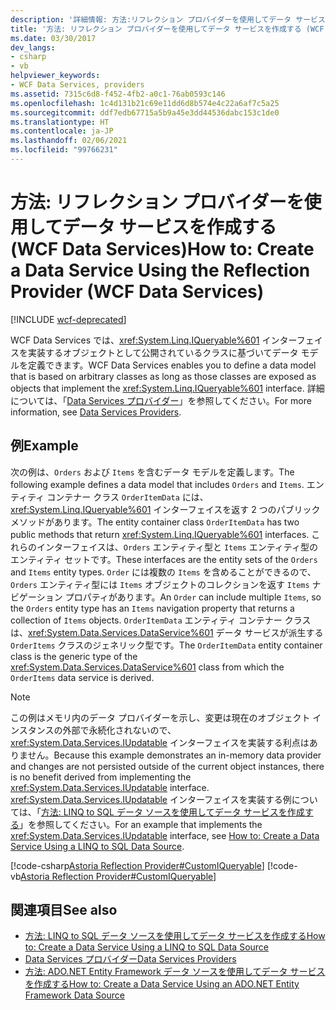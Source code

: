 ```yaml
---
description: '詳細情報: 方法:リフレクション プロバイダーを使用してデータ サービスを作成する (WCF Data Services)'
title: '方法: リフレクション プロバイダーを使用してデータ サービスを作成する (WCF Data Services)'
ms.date: 03/30/2017
dev_langs:
- csharp
- vb
helpviewer_keywords:
- WCF Data Services, providers
ms.assetid: 7315c6d8-f452-4fb2-a0c1-76ab0593c146
ms.openlocfilehash: 1c4d131b21c69e11dd6d8b574e4c22a6af7c5a25
ms.sourcegitcommit: ddf7edb67715a5b9a45e3dd44536dabc153c1de0
ms.translationtype: HT
ms.contentlocale: ja-JP
ms.lasthandoff: 02/06/2021
ms.locfileid: "99766231"
---
```

# <a name="how-to-create-a-data-service-using-the-reflection-provider-wcf-data-services"></a><span data-ttu-id="db700-103">方法: リフレクション プロバイダーを使用してデータ サービスを作成する (WCF Data Services)</span><span class="sxs-lookup"><span data-stu-id="db700-103">How to: Create a Data Service Using the Reflection Provider (WCF Data Services)</span></span>

[!INCLUDE [wcf-deprecated](~/includes/wcf-deprecated.md)]

<span data-ttu-id="db700-104">WCF Data Services では、<xref:System.Linq.IQueryable%601> インターフェイスを実装するオブジェクトとして公開されているクラスに基づいてデータ モデルを定義できます。</span><span class="sxs-lookup"><span data-stu-id="db700-104">WCF Data Services enables you to define a data model that is based on arbitrary classes as long as those classes are exposed as objects that implement the <xref:System.Linq.IQueryable%601> interface.</span></span> <span data-ttu-id="db700-105">詳細については、「[Data Services プロバイダー](data-services-providers-wcf-data-services.md)」を参照してください。</span><span class="sxs-lookup"><span data-stu-id="db700-105">For more information, see [Data Services Providers](data-services-providers-wcf-data-services.md).</span></span>  
  
## <a name="example"></a><span data-ttu-id="db700-106">例</span><span class="sxs-lookup"><span data-stu-id="db700-106">Example</span></span>  

 <span data-ttu-id="db700-107">次の例は、`Orders` および `Items` を含むデータ モデルを定義します。</span><span class="sxs-lookup"><span data-stu-id="db700-107">The following example defines a data model that includes `Orders` and `Items`.</span></span> <span data-ttu-id="db700-108">エンティティ コンテナー クラス `OrderItemData` には、<xref:System.Linq.IQueryable%601> インターフェイスを返す 2 つのパブリック メソッドがあります。</span><span class="sxs-lookup"><span data-stu-id="db700-108">The entity container class `OrderItemData` has two public methods that return <xref:System.Linq.IQueryable%601> interfaces.</span></span> <span data-ttu-id="db700-109">これらのインターフェイスは、`Orders` エンティティ型と `Items` エンティティ型のエンティティ セットです。</span><span class="sxs-lookup"><span data-stu-id="db700-109">These interfaces are the entity sets of the `Orders` and `Items` entity types.</span></span> <span data-ttu-id="db700-110">`Order` には複数の `Items` を含めることができるので、`Orders` エンティティ型には `Items` オブジェクトのコレクションを返す `Items` ナビゲーション プロパティがあります。</span><span class="sxs-lookup"><span data-stu-id="db700-110">An `Order` can include multiple `Items`, so the `Orders` entity type has an `Items` navigation property that returns a collection of `Items` objects.</span></span> <span data-ttu-id="db700-111">`OrderItemData` エンティティ コンテナー クラスは、<xref:System.Data.Services.DataService%601> データ サービスが派生する `OrderItems` クラスのジェネリック型です。</span><span class="sxs-lookup"><span data-stu-id="db700-111">The `OrderItemData` entity container class is the generic type of the <xref:System.Data.Services.DataService%601> class from which the `OrderItems` data service is derived.</span></span>  
  
> [!NOTE]
> <span data-ttu-id="db700-112">この例はメモリ内のデータ プロバイダーを示し、変更は現在のオブジェクト インスタンスの外部で永続化されないので、<xref:System.Data.Services.IUpdatable> インターフェイスを実装する利点はありません。</span><span class="sxs-lookup"><span data-stu-id="db700-112">Because this example demonstrates an in-memory data provider and changes are not persisted outside of the current object instances, there is no benefit derived from implementing the <xref:System.Data.Services.IUpdatable> interface.</span></span> <span data-ttu-id="db700-113"><xref:System.Data.Services.IUpdatable> インターフェイスを実装する例については、「[方法: LINQ to SQL データ ソースを使用してデータ サービスを作成する](create-a-data-service-using-linq-to-sql-wcf.md)」を参照してください。</span><span class="sxs-lookup"><span data-stu-id="db700-113">For an example that implements the <xref:System.Data.Services.IUpdatable> interface, see [How to: Create a Data Service Using a LINQ to SQL Data Source](create-a-data-service-using-linq-to-sql-wcf.md).</span></span>  
  
 [!code-csharp[Astoria Reflection Provider#CustomIQueryable](../../../../samples/snippets/csharp/VS_Snippets_Misc/astoria_reflection_provider/cs/orderitems.svc.cs#customiqueryable)]
 [!code-vb[Astoria Reflection Provider#CustomIQueryable](../../../../samples/snippets/visualbasic/VS_Snippets_Misc/astoria_reflection_provider/vb/orderitems.svc.vb#customiqueryable)]  
  
## <a name="see-also"></a><span data-ttu-id="db700-114">関連項目</span><span class="sxs-lookup"><span data-stu-id="db700-114">See also</span></span>

- [<span data-ttu-id="db700-115">方法: LINQ to SQL データ ソースを使用してデータ サービスを作成する</span><span class="sxs-lookup"><span data-stu-id="db700-115">How to: Create a Data Service Using a LINQ to SQL Data Source</span></span>](create-a-data-service-using-linq-to-sql-wcf.md)
- [<span data-ttu-id="db700-116">Data Services プロバイダー</span><span class="sxs-lookup"><span data-stu-id="db700-116">Data Services Providers</span></span>](data-services-providers-wcf-data-services.md)
- [<span data-ttu-id="db700-117">方法: ADO.NET Entity Framework データ ソースを使用してデータ サービスを作成する</span><span class="sxs-lookup"><span data-stu-id="db700-117">How to: Create a Data Service Using an ADO.NET Entity Framework Data Source</span></span>](create-a-data-service-using-an-adonet-ef-data-wcf.md)
